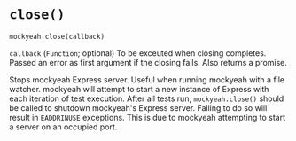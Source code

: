 # `close()`

`mockyeah.close(callback)`

`callback` (`Function`; optional) To be exceuted when closing completes.
Passed an error as first argument if the closing fails. Also returns a promise.

Stops mockyeah Express server. Useful when running mockyeah with a file watcher.
mockyeah will attempt to start a new instance of Express with each iteration of
test execution. After all tests run, `mockyeah.close()` should be called to
shutdown mockyeah's Express server. Failing to do so will result in `EADDRINUSE`
exceptions. This is due to mockyeah attempting to start a server on an occupied port.
